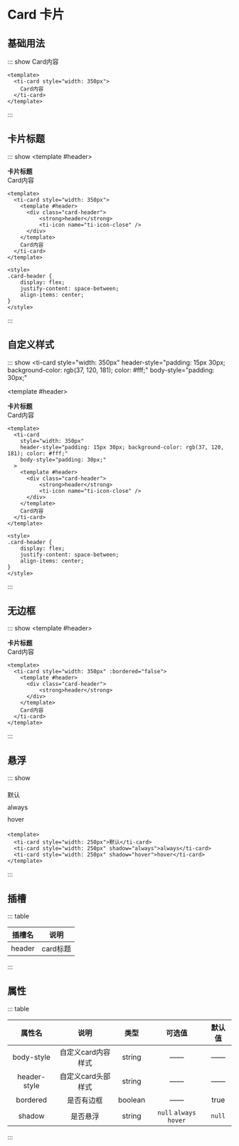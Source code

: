 <style>
.card-header {
    display: flex;
    justify-content: space-between;
    align-items: center;
}
.ti-example-item {
    padding: 5px 0px;
}
</style>

# Card 卡片

## 基础用法
::: show
<ti-card style="width: 350px">
  Card内容
</ti-card>

``` vue
<template>
  <ti-card style="width: 350px">
    Card内容
  </ti-card>
</template>
```
:::

## 卡片标题
::: show
<ti-card style="width: 350px">
  <template #header>
    <div class="card-header">
        <strong>卡片标题</strong>
        <ti-icon name="ti-icon-close" />
    </div>
  </template>
  Card内容
</ti-card>

``` vue
<template>
  <ti-card style="width: 350px">
    <template #header>
      <div class="card-header">
          <strong>header</strong>
          <ti-icon name="ti-icon-close" />
      </div>
    </template>
    Card内容
  </ti-card>
</template>

<style>
.card-header {
    display: flex;
    justify-content: space-between;
    align-items: center;
}
</style>
```
:::

## 自定义样式
::: show
<ti-card
  style="width: 350px"
  header-style="padding: 15px 30px; background-color: rgb(37, 120, 181); color: #fff;"
  body-style="padding: 30px;"
>
  <template #header>
    <div class="card-header">
        <strong>卡片标题</strong>
        <ti-icon name="ti-icon-close" />
    </div>
  </template>
  Card内容
</ti-card>

``` vue
<template>
  <ti-card 
    style="width: 350px" 
    header-style="padding: 15px 30px; background-color: rgb(37, 120, 181); color: #fff;"
    body-style="padding: 30px;"
  >
    <template #header>
      <div class="card-header">
          <strong>header</strong>
          <ti-icon name="ti-icon-close" />
      </div>
    </template>
    Card内容
  </ti-card>
</template>

<style>
.card-header {
    display: flex;
    justify-content: space-between;
    align-items: center;
}
</style>
```
:::

## 无边框
::: show
<ti-card style="width: 350px" :bordered="false">
  <template #header>
    <div class="card-header">
        <strong>卡片标题</strong>
    </div>
  </template>
  Card内容
</ti-card>

``` vue
<template>
  <ti-card style="width: 350px" :bordered="false">
    <template #header>
      <div class="card-header">
          <strong>header</strong>
      </div>
    </template>
    Card内容
  </ti-card>
</template>
```
:::

## 悬浮
::: show
<div class="ti-example-item">
    <ti-card style="width: 250px">默认</ti-card>
</div>
<div class="ti-example-item">
    <ti-card style="width: 250px" shadow="always">always</ti-card>
</div>
<div class="ti-example-item">
    <ti-card style="width: 250px" shadow="hover">hover</ti-card>
</div>

``` vue
<template>
  <ti-card style="width: 250px">默认</ti-card>
  <ti-card style="width: 250px" shadow="always">always</ti-card>
  <ti-card style="width: 250px" shadow="hover">hover</ti-card>
</template>
```
:::

## 插槽
::: table

| 插槽名  | 说明  |
| :----: | :----: |
| header | card标题 |

:::

## 属性
::: table

| 属性名  | 说明  | 类型 | 可选值 | 默认值 |
| :----: | :----: | :----: | :----: | :----: |
| body-style | 自定义card内容样式 | string | —— | —— |
| header-style | 自定义card头部样式 | string | —— | —— |
| bordered | 是否有边框 | boolean | —— | true |
| shadow | 是否悬浮 | string | `null`  `always`  `hover` | `null` |

:::